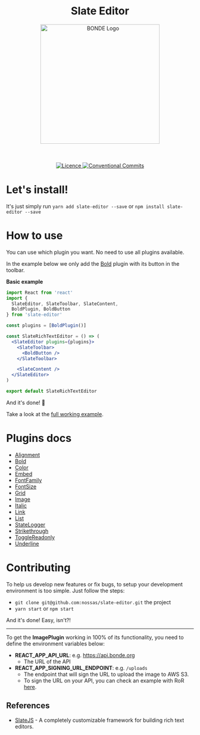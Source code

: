 <h1 align="center">Slate Editor</h1>

<p align="center">
  <img
    src="https://s3.amazonaws.com/hub-central/uploads/logo-nossas-20170517185909.svg"
    width="320"
    height="320"
    alt="BONDE Logo"
  />
  <br />
  <p style="margin-top: 50px" align="center">
    <a href="http://ci.bonde.org/nossas/bonde-client">
    <a href="https://github.com/nossas/slate-editor/blob/master/LICENSE">
      <img
        alt="Licence"
        src="https://img.shields.io/github/license/nossas/slate-editor.svg"
      />
    </a>
    <a href="https://conventionalcommits.org">
      <img
        alt="Conventional Commits"
        src="https://img.shields.io/badge/Conventional%20Commits-1.0.0--beta.1-brightgreen.svg"
      />
    </a>
  </p>
</p>

##

# Let's install!
It's just simply run `yarn add slate-editor --save` or `npm install slate-editor --save`

# How to use
You can use which plugin you want. No need to use all plugins available.

In the example below we only add the [Bold](https://github.com/nossas/slate-editor/tree/master/src/package/plugins/slate-bold-plugin) plugin with its button in the toolbar.

**Basic example**
```jsx
import React from 'react'
import {
  SlateEditor, SlateToolbar, SlateContent,
  BoldPlugin, BoldButton
} from 'slate-editor'

const plugins = [BoldPlugin()]

const SlateRichTextEditor = () => (
  <SlateEditor plugins={plugins}>
    <SlateToolbar>
      <BoldButton />
    </SlateToolbar>

    <SlateContent />
  </SlateEditor>
)

export default SlateRichTextEditor
```
And it's done! :rocket:

Take a look at the [full working example](https://github.com/nossas/slate-editor/blob/master/src/example/pages/Home.js).

# Plugins docs
- [Alignment](https://github.com/nossas/slate-editor/tree/master/src/package/plugins/slate-alignment-plugin)
- [Bold](https://github.com/nossas/slate-editor/tree/master/src/package/plugins/slate-bold-plugin)
- [Color](https://github.com/nossas/slate-editor/tree/master/src/package/plugins/slate-color-plugin)
- [Embed](https://github.com/nossas/slate-editor/tree/master/src/package/plugins/slate-embed-plugin)
- [FontFamily](https://github.com/nossas/slate-editor/tree/master/src/package/plugins/slate-font-family-plugin)
- [FontSize](https://github.com/nossas/slate-editor/tree/master/src/package/plugins/slate-font-size-plugin)
- [Grid](https://github.com/nossas/slate-editor/tree/master/src/package/plugins/slate-grid-plugin)
- [Image](https://github.com/nossas/slate-editor/tree/master/src/package/plugins/slate-image-plugin)
- [Italic](https://github.com/nossas/slate-editor/tree/master/src/package/plugins/slate-italic-plugin)
- [Link](https://github.com/nossas/slate-editor/tree/master/src/package/plugins/slate-link-plugin)
- [List](https://github.com/nossas/slate-editor/tree/master/src/package/plugins/slate-list-plugin)
- [StateLogger](https://github.com/nossas/slate-editor/tree/master/src/package/plugins/slate-state-logger)
- [Strikethrough](https://github.com/nossas/slate-editor/tree/master/src/package/plugins/slate-strikethrough-plugin)
- [ToggleReadonly](https://github.com/nossas/slate-editor/tree/master/src/package/plugins/slate-toggle-readonly)
- [Underline](https://github.com/nossas/slate-editor/tree/master/src/package/plugins/slate-underline-plugin)

# Contributing
To help us develop new features or fix bugs, to setup your development environment is too simple. Just follow the steps:
- `git clone git@github.com:nossas/slate-editor.git` the project
- `yarn start` or `npm start`

And it's done! Easy, isn't?!

---

To get the **ImagePlugin** working in 100% of its functionality, you need to define the
environment variables below:

- **REACT_APP_API_URL**: e.g. https://api.bonde.org
  - The URL of the API
- **REACT_APP_SIGNING_URL_ENDPOINT**: e.g. `/uploads`
  - The endpoint that will sign the URL to upload the image to AWS S3.
  - To sign the URL on your API, you can check an example with RoR [here](https://github.com/nossas/bonde-server/blob/master/app/controllers/uploads_controller.rb).

## References
- [SlateJS](https://github.com/ianstormtaylor/slate) - A completely customizable framework for building rich text editors.
